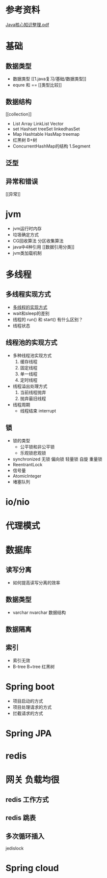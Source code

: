 # 参考资料
[Java核心知识整理.pdf](file:///E:/%E6%95%B4%E7%90%86%E7%9A%84%E4%B9%A6%E5%BA%93/%E4%B9%A6/Java%E6%A0%B8%E5%BF%83%E7%9F%A5%E8%AF%86%E6%95%B4%E7%90%86.pdf)
# 基础
## 数据类型
* 数据类型 [[1.java复习/基础/数据类型]]
* equre 和 == [[类型比较]]
## 数据结构
[[collection]]
* List Array LinkList Vector
* set Hashset treeSet linkedhasSet
* Map Hashtable HasMap treemap
* 红黑树  B+树
* ConcurrentHashMap的结构
    1.Segment
## 泛型
## 异常和错误
[[异常]]
# jvm 
* jvm运行时内存
* 垃圾确定方式
* CG回收算法 分区收集算法
* java中4种引用 [[数据引用分类]] 
* jvm类加载机制

# 多线程
## 多线程实现方式

* [多线程的实现方式](obsidian://open?vault=%E5%8D%81%E5%85%AD%E5%86%99%E5%AD%97%E7%9A%84%E5%9C%B0%E6%96%B9&file=1.java%E5%A4%8D%E4%B9%A0%2F%E5%A4%9A%E7%BA%BF%E7%A8%8B%2F%E7%BA%BF%E7%A8%8B%E8%BF%9B%E7%A8%8B)
* wait和sleep的差别
* 线程的 run() 和 start() 有什么区别？
* 线程状态

##  线程池的实现方式
	
* 多种线程池实现方式
   1. 缓存线程
   2. 固定线程
   3. 单一线程
   4. 定时线程
* 线程溢出处理方式
   1. 当前线程抛弃
   2. 抛弃最旧线程
* 线程周期
	* 线程结束 interrupt

## 锁
	
* 锁的类型
	* 公平锁和非公平锁
	* 乐观锁悲观锁
* synchronized 无锁 偏向锁  轻量锁 自旋 重量锁
* ReentrantLock
* 信号量
* AtomicInteger
* 堵塞队列

# io/nio
# 代理模式

# 数据库
## 读写分离
* 如何提高读写分离的效率

## 数据类型
 * varchar nvarchar 数据结构
## 数据隔离
## 索引
* 索引无效
* B-tree B+tree 红黑树
# Spring boot
* 项目启动的方式
* 项目处理请求的方式
* 拦截请求的方式
# Spring JPA

# redis 

# 网关 负载均很
## redis 工作方式
## redis 跳表
## 多次循环插入
jedislock
# Spring cloud




